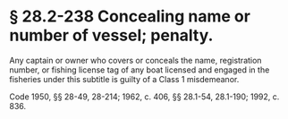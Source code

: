 # § 28.2-238 Concealing name or number of vessel; penalty.

<p>Any captain or owner who covers or conceals the name, registration number, or fishing license tag of any boat licensed and engaged in the fisheries under this subtitle is guilty of a Class 1 misdemeanor.</p><p>Code 1950, §§ 28-49, 28-214; 1962, c. 406, §§ 28.1-54, 28.1-190; 1992, c. 836.</p>